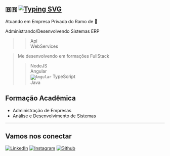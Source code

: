 
🇧🇷 [![Typing SVG](https://readme-typing-svg.herokuapp.com?font=Black+Ops+One&pause=1000&width=435&lines=Vin%C3%ADcius+de+Carvalho;Dev+FullStack;39+anos)](https://git.io/typing-svg)
---

Atuando em Empresa Privada do Ramo de 🚜 

Administrando/Desenvolvendo Sistemas ERP <br>
 >> Api <br>
 >> WebServices <br>
 
> Me desenvolvendo em formações FullStack 
 >> NodeJS <br>
 >> Angular <br>  <code>![Angular](https://img.shields.io/badge/Angular-000?style=for-the-badge&logo=angular&logoColor=C3002F)</code>
 >> TypeScript <br>
 >> Java <br>

 ## Formação Acadêmica
  - Administração de Empresas
  - Análise e Desenvolvimento de Sistemas

---
## Vamos nos conectar
[![LinkedIn](https://img.shields.io/badge/LinkedIn-000?style=for-the-badge&logo=linkedin&logoColor=0E76A8)](https://www.linkedin.com/in//vinicius-de-carvalho-98538124/)   [![Instagram](https://img.shields.io/badge/Instagram-000?style=for-the-badge&logo=instagram)](https://www.instagram.com/viiini/) [![Github](https://img.shields.io/badge/GitHub-000?style=for-the-badge&logo=github)](https://github.com/viniciuscarvalho32)

